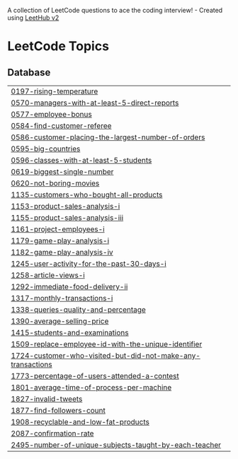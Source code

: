 A collection of LeetCode questions to ace the coding interview! - Created using [LeetHub v2](https://github.com/arunbhardwaj/LeetHub-2.0)
<!---LeetCode Topics Start-->
# LeetCode Topics
## Database
|  |
| ------- |
| [0197-rising-temperature](https://github.com/Nethra-RS/sql/tree/master/0197-rising-temperature) |
| [0570-managers-with-at-least-5-direct-reports](https://github.com/Nethra-RS/sql/tree/master/0570-managers-with-at-least-5-direct-reports) |
| [0577-employee-bonus](https://github.com/Nethra-RS/sql/tree/master/0577-employee-bonus) |
| [0584-find-customer-referee](https://github.com/Nethra-RS/sql/tree/master/0584-find-customer-referee) |
| [0586-customer-placing-the-largest-number-of-orders](https://github.com/Nethra-RS/sql/tree/master/0586-customer-placing-the-largest-number-of-orders) |
| [0595-big-countries](https://github.com/Nethra-RS/sql/tree/master/0595-big-countries) |
| [0596-classes-with-at-least-5-students](https://github.com/Nethra-RS/sql/tree/master/0596-classes-with-at-least-5-students) |
| [0619-biggest-single-number](https://github.com/Nethra-RS/sql/tree/master/0619-biggest-single-number) |
| [0620-not-boring-movies](https://github.com/Nethra-RS/sql/tree/master/0620-not-boring-movies) |
| [1135-customers-who-bought-all-products](https://github.com/Nethra-RS/sql/tree/master/1135-customers-who-bought-all-products) |
| [1153-product-sales-analysis-i](https://github.com/Nethra-RS/sql/tree/master/1153-product-sales-analysis-i) |
| [1155-product-sales-analysis-iii](https://github.com/Nethra-RS/sql/tree/master/1155-product-sales-analysis-iii) |
| [1161-project-employees-i](https://github.com/Nethra-RS/sql/tree/master/1161-project-employees-i) |
| [1179-game-play-analysis-i](https://github.com/Nethra-RS/sql/tree/master/1179-game-play-analysis-i) |
| [1182-game-play-analysis-iv](https://github.com/Nethra-RS/sql/tree/master/1182-game-play-analysis-iv) |
| [1245-user-activity-for-the-past-30-days-i](https://github.com/Nethra-RS/sql/tree/master/1245-user-activity-for-the-past-30-days-i) |
| [1258-article-views-i](https://github.com/Nethra-RS/sql/tree/master/1258-article-views-i) |
| [1292-immediate-food-delivery-ii](https://github.com/Nethra-RS/sql/tree/master/1292-immediate-food-delivery-ii) |
| [1317-monthly-transactions-i](https://github.com/Nethra-RS/sql/tree/master/1317-monthly-transactions-i) |
| [1338-queries-quality-and-percentage](https://github.com/Nethra-RS/sql/tree/master/1338-queries-quality-and-percentage) |
| [1390-average-selling-price](https://github.com/Nethra-RS/sql/tree/master/1390-average-selling-price) |
| [1415-students-and-examinations](https://github.com/Nethra-RS/sql/tree/master/1415-students-and-examinations) |
| [1509-replace-employee-id-with-the-unique-identifier](https://github.com/Nethra-RS/sql/tree/master/1509-replace-employee-id-with-the-unique-identifier) |
| [1724-customer-who-visited-but-did-not-make-any-transactions](https://github.com/Nethra-RS/sql/tree/master/1724-customer-who-visited-but-did-not-make-any-transactions) |
| [1773-percentage-of-users-attended-a-contest](https://github.com/Nethra-RS/sql/tree/master/1773-percentage-of-users-attended-a-contest) |
| [1801-average-time-of-process-per-machine](https://github.com/Nethra-RS/sql/tree/master/1801-average-time-of-process-per-machine) |
| [1827-invalid-tweets](https://github.com/Nethra-RS/sql/tree/master/1827-invalid-tweets) |
| [1877-find-followers-count](https://github.com/Nethra-RS/sql/tree/master/1877-find-followers-count) |
| [1908-recyclable-and-low-fat-products](https://github.com/Nethra-RS/sql/tree/master/1908-recyclable-and-low-fat-products) |
| [2087-confirmation-rate](https://github.com/Nethra-RS/sql/tree/master/2087-confirmation-rate) |
| [2495-number-of-unique-subjects-taught-by-each-teacher](https://github.com/Nethra-RS/sql/tree/master/2495-number-of-unique-subjects-taught-by-each-teacher) |
<!---LeetCode Topics End-->